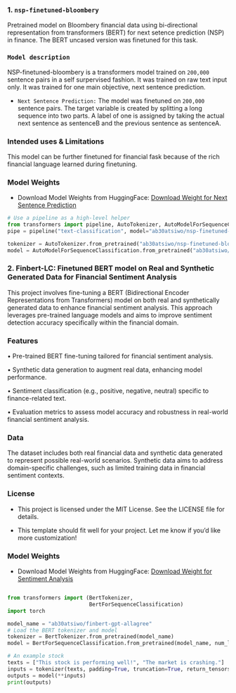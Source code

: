 ### 1. `nsp-finetuned-bloombery` 

Pretrained model on Bloombery financial data using bi-directional representation from transformers (BERT) for next setence prediction (NSP) in finance. The BERT uncased version was finetuned for this task. 


### `Model description`

NSP-finetuned-bloombery is a transformers model trained on `200,000` sentence pairs in a self surpervised fashion. It was trained on raw text input only. It was trained for one main objective, next sentence prediction. 

- `Next Sentence Prediction:` The model was finetuned on `200,000` sentence pairs. The target variable is created by splitting a long sequence into two parts. A label of one is assigned by taking the actual next sentence as sentenceB and the previous sentence as sentenceA. 


### Intended uses & Limitations

This model can be further finetuned for financial fask because of the rich financial language learned during finetuning. 

### Model Weights

- Download Model Weights from HuggingFace: [Download Weight for Next Sentence Prediction](https://huggingface.co/ab30atsiwo/nsp-finetuned-bloombery/tree/main)

```python
# Use a pipeline as a high-level helper
from transformers import pipeline, AutoTokenizer, AutoModelForSequenceClassification
pipe = pipeline("text-classification", model="ab30atsiwo/nsp-finetuned-bloombery")

tokenizer = AutoTokenizer.from_pretrained("ab30atsiwo/nsp-finetuned-bloombery")
model = AutoModelForSequenceClassification.from_pretrained("ab30atsiwo/nsp-finetuned-bloombery")
```




### 2. Finbert-LC: Finetuned BERT model on Real and Synthetic Generated Data for Financial Sentiment Analysis

This project involves fine-tuning a BERT (Bidirectional Encoder Representations from Transformers) model on both real and synthetically generated data to enhance financial sentiment analysis. This approach leverages pre-trained language models and aims to improve sentiment detection accuracy specifically within the financial domain.


### Features

•	Pre-trained BERT fine-tuning tailored for financial sentiment analysis.

•	Synthetic data generation to augment real data, enhancing model performance.

•	Sentiment classification (e.g., positive, negative, neutral) specific to finance-related text.

•	Evaluation metrics to assess model accuracy and robustness in real-world financial sentiment analysis.


### Data

The dataset includes both real financial data and synthetic data generated to represent possible real-world scenarios. Synthetic data aims to address domain-specific challenges, such as limited training data in financial sentiment contexts.


### License

- This project is licensed under the MIT License. See the LICENSE file for details.

- This template should fit well for your project. Let me know if you’d like more customization!


### Model Weights

- Download Model Weights from HuggingFace: [Download Weight for Sentiment Analysis](https://huggingface.co/ab30atsiwo/finbert-gpt-allagree/tree/main)

```python

from transformers import (BertTokenizer, 
                          BertForSequenceClassification)
import torch

model_name = "ab30atsiwo/finbert-gpt-allagree"
# Load the BERT tokenizer and model
tokenizer = BertTokenizer.from_pretrained(model_name)
model = BertForSequenceClassification.from_pretrained(model_name, num_labels=3)  

# An example stock
texts = ["This stock is performing well!", "The market is crashing."]
inputs = tokenizer(texts, padding=True, truncation=True, return_tensors="pt")
outputs = model(**inputs)
print(outputs)
```
